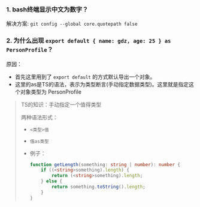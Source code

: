 ### 1. bash终端显示中文为数字？
解决方案: `git config --global core.quotepath false`

### 2. 为什么出现 `export default { name: gdz, age: 25 } as PersonProfile`？ 
原因：
* 首先这里用到了 `export default` 的方式默认导出一个对象。
* 这里的as是TS的语法，表示为类型断言(手动指定数据类型)。这里就是指定这个对象类型为 PersonProfile
> TS的知识：手动指定一个值得类型
>
> 两种语法形式：
>
> * `<类型>值`
>
> * `值as类型`
>
> * 例子：
>
>   ```typescript
>   function getLength(something: string | number): number {
>       if ((<string>something).length) {
>           return (<string>something).length;
>       } else {
>           return something.toString().length;
>       }
>   }
>   ```




